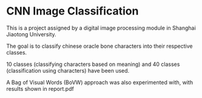 # CNN Image Classification
This is a project assigned by a digital image processing module in Shanghai Jiaotong University. 

The goal is to classify chinese oracle bone characters into their respective classes. 

10 classes (classifying characters based on meaning) and 40 classes (classification using characters) have been used.

A Bag of Visual Words (BoVW) approach was also experimented with, with results shown in report.pdf

